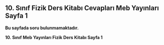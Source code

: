 ## 10. Sınıf Fizik Ders Kitabı Cevapları Meb Yayınları Sayfa 1

**Bu sayfada soru bulunmamaktadır.**

**10. Sınıf Meb Yayınları Fizik Ders Kitabı Sayfa 1**